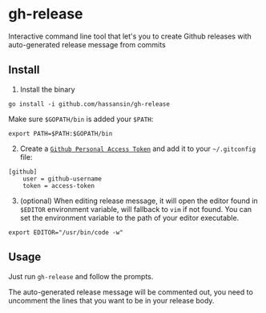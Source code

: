 # gh-release

Interactive command line tool that let's you to create Github releases with auto-generated release message from commits


## Install

1. Install the binary

```
go install -i github.com/hassansin/gh-release
```

Make sure `$GOPATH/bin` is added your `$PATH`:

```
export PATH=$PATH:$GOPATH/bin
```

2. Create a [`Github Personal Access Token`](https://github.com/settings/tokens) and add it to your `~/.gitconfig` file:

```
[github]
	user = github-username
	token = access-token
```

3. (optional) When editing release message, it will open the editor found in `$EDITOR` environment variable, will fallback to `vim` if not found. You can set the environment variable to the path of your editor executable.

```
export EDITOR="/usr/bin/code -w"
```

## Usage

Just run `gh-release` and follow the prompts.

The auto-generated release message will be commented out, you need to uncomment the lines that you want to be in your release body.

